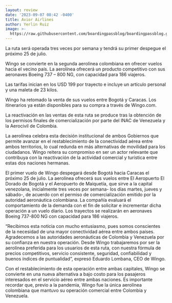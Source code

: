 ```yaml
---
layout: review
date: '2023-09-07 08:42 -0400'
title: Avior Airlines
author: Yerlin Ruiz
image: >-
  https://raw.githubusercontent.com/boardingpassblog/boardingpassblog.github.io/main/assets/images/Avior-Airlines-Logo.jpg
---
```


La ruta será operada tres veces por semana y tendrá su primer despegue el próximo 25 de julio.

Wingo se convierte en la segunda aerolínea colombiana en ofrecer vuelos hacia el vecino  país.
La aerolínea ofrecerá un producto competitivo con sus aeronaves Boeing 737 – 800 NG, con capacidad para 186 viajeros.

Las tarifas inician en los USD 199 por trayecto e incluye un artículo personal y una maleta de  23 kilos.

Wingo ha retomado la venta de sus vuelos entre Bogotá y Caracas. Los itinerarios ya están disponibles para su compra a través de Wingo.com. 

La reactivación en las ventas de esta ruta se produce tras la obtención de los permisos finales de comercialización por parte del INAC de Venezuela y la Aerocivil de Colombia.

La aerolínea celebra esta decisión institucional de ambos Gobiernos que permite avanzar en el restablecimiento de la conectividad aérea entre ambos territorios, lo cual redunda en más alternativas de movilidad para los ciudadanos. Wingo reitera su compromiso en ser un actor relevante que contribuya con la reactivación de la actividad comercial y turística entre estas dos naciones hermanas.

El primer vuelo de Wingo despegará desde Bogotá hacia Caracas el próximo 25 de julio. La aerolínea ofrecerá sus vuelos entre El Aeropuerto El Dorado de Bogotá y el Aeropuerto  de Maiquetía, que sirve a la capital venezolana, inicialmente tres veces por semana- los días martes, jueves y sábado-, de acuerdo con el permiso de comercialización emitido por la autoridad aeronáutica colombiana. La compañía evaluará el  comportamiento de la demanda con el fin de solicitar e incrementar dicha operación a  un vuelo diario. Los trayectos se realizarán en aeronaves Boeing 737-800 NG con capacidad para 186 viajeros.

“Recibimos esta noticia con mucho entusiasmo, pues somos conscientes de la necesidad de una mayor conectividad aérea entre ambos países. Agradecemos a las  autoridades aeronáuticas de Colombia y Venezuela por su confianza en nuestra operación. Desde Wingo trabajaremos por ser la aerolínea preferida para los usuarios  de esta ruta, con nuestra fórmula de precios competitivos, servicio consistente, seguridad, confiabilidad y buenos índices de puntualidad”, expresó Eduardo Lombana, CEO de Wingo.
 
Con el restablecimiento de esta operación entre ambas capitales, Wingo se convierte  en una nueva alternativa a bajo costo para los pasajeros interesados en el servicio aéreo entre ambas naciones. Es importante recordar que, previo a la pandemia, Wingo fue la única aerolínea colombiana que mantuvo su operación comercial entre Colombia y Venezuela.
